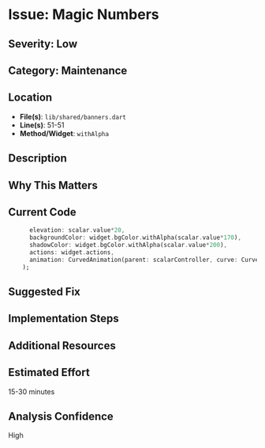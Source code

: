 # Issue: Magic Numbers

## Severity: Low

## Category: Maintenance

## Location
- **File(s)**: `lib/shared/banners.dart`
- **Line(s)**: 51-51
- **Method/Widget**: `withAlpha`

## Description


## Why This Matters


## Current Code
```dart
      elevation: scalar.value*20,
      backgroundColor: widget.bgColor.withAlpha(scalar.value*170),
      shadowColor: widget.bgColor.withAlpha(scalar.value*200),
      actions: widget.actions,
      animation: CurvedAnimation(parent: scalarController, curve: Curves.elasticOut),
    );
```

## Suggested Fix


## Implementation Steps


## Additional Resources


## Estimated Effort
15-30 minutes

## Analysis Confidence
High
